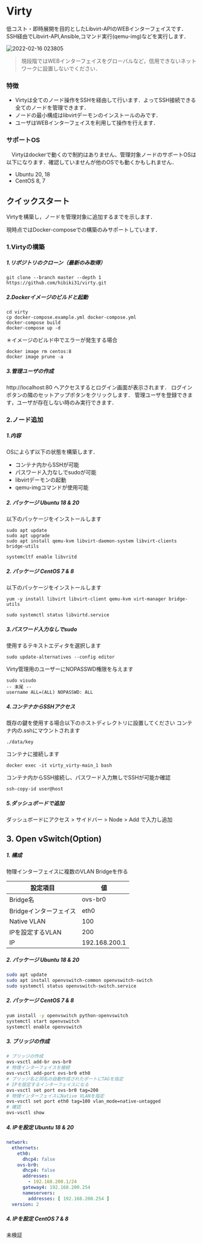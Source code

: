 # Virty

低コスト・即時展開を目的としたLibvirt-APIのWEBインターフェイスです．SSH経由でLibvirt-API,Ansible,コマンド実行(qemu-img)などを実行します．

![2022-02-16 023805](https://user-images.githubusercontent.com/35087924/154118366-c61572bc-ee45-4a97-a825-2e5f95cc5cd5.png)

> 現段階ではWEBインターフェイスをグローバルなど，信用できないネットワークに設置しないでください．

### 特徴

- Virtyは全てのノード操作をSSHを経由して行います．よってSSH接続できる全てのノードを管理できます．
- ノードの最小構成はlibvirtデーモンのインストールのみです．
- ユーザはWEBインターフェイスを利用して操作を行えます．

### サポートOS

　Virtyはdockerで動くので制約はありません、管理対象ノードのサポートOSは以下になります．確認していませんが他のOSでも動くかもしれません．

- Ubuntu 20, 18
- CentOS 8, 7

## クイックスタート

Virtyを構築し，ノードを管理対象に追加するまでを示します．

現時点ではDocker-composeでの構築のみサポートしています．

### 1.Virtyの構築

##### 1.リポジトリのクローン（最新のみ取得）

```
git clone --branch master --depth 1 https://github.com/hibiki31/virty.git
```

##### 2.Dockerイメージのビルドと起動

```
cd virty
cp docker-compose.example.yml docker-compose.yml
docker-compose build
docker-compose up -d
```

＊イメージのビルド中でエラーが発生する場合

```
docker image rm centos:8 
docker image prune -a
```

##### 3.管理ユーザの作成

http://localhost:80 へアクセスするとログイン画面が表示されます．
ログインボタンの隣のセットアップボタンをクリックします．
管理ユーザを登録できます，ユーザが存在しない時のみ実行できます．



### 2.ノード追加

##### 1.内容

OSによらず以下の状態を構築します．

- コンテナ内からSSHが可能
- パスワード入力なしでsudoが可能
- libvirtデーモンの起動
- qemu-imgコマンドが使用可能

##### 2. パッケージ Ubuntu 18 & 20

以下のパッケージをインストールします

```
sudo apt update
sudo apt upgrade
sudo apt install qemu-kvm libvirt-daemon-system libvirt-clients bridge-utils
```

```
systemcltf enable libvritd
```

##### 2. パッケージ CentOS 7 & 8

以下のパッケージをインストールします

```
yum -y install libvirt libvirt-client qemu-kvm virt-manager bridge-utils
```

```
sudo systemctl status libvirtd.service
```

##### 3.パスワード入力なしでsudo

使用するテキストエディタを選択します

```
sudo update-alternatives --config editor
```

Virty管理用のユーザーにNOPASSWD権限を与えます

```
sudo visudo
-- 末尾 --
username ALL=(ALL) NOPASSWD: ALL
```

##### 4.コンテナからSSHアクセス

既存の鍵を使用する場合以下のホストディレクトリに設置してください
コンテナ内の.sshにマウントされます

```
./data/key
```

コンテナに接続します

```
docker exec -it virty_virty-main_1 bash
```

コンテナ内からSSH接続し、パスワード入力無しでSSHが可能か確認

```
ssh-copy-id user@host
```

##### 5.ダッシュボードで追加

ダッシュボードにアクセス > サイドバー > Node > Add で入力し追加



## 3. Open vSwitch(Option)

##### 1. 構成

物理インターフェイスに複数のVLAN Bridgeを作る

| 設定項目               | 値            |
| ---------------------- | ------------- |
| Bridge名               | ovs-br0       |
| Bridgeインターフェイス | eth0          |
| Native VLAN            | 100           |
| IPを設定するVLAN       | 200           |
| IP                     | 192.168.200.1 |

##### 2. パッケージ Ubuntu 18 & 20

```bash
sudo apt update
sudo apt install openvswitch-common openvswitch-switch
sudo systemctl status openvswitch-switch.service
```

##### 2. パッケージ CentOS 7 & 8

```bash
yum install -y openvswitch python-openvswitch
systemctl start openvswitch
systemctl enable openvswitch
```

##### 3. ブリッジの作成

```bash
# ブリッジの作成
ovs-vsctl add-br ovs-br0
# 物理インターフェイスを接続
ovs-vsctl add-port ovs-br0 eth0
# ブリッジ名と同名の自動作成されたポートにTAGを指定
# IPを設定するインターフェイスになる
ovs-vsctl set port ovs-br0 tag=200
# 物理インターフェイスにNative VLANを指定
ovs-vsctl set port eth0 tag=100 vlan_mode=native-untagged
# 確認
ovs-vsctl show
```

##### 4. IPを設定 Ubuntu 18 & 20

```yaml
network:
  ethernets:
    eth0:
      dhcp4: false
    ovs-br0:
      dhcp4: false
      addresses:
        - 192.168.200.1/24
      gateway4: 192.168.200.254
      nameservers:
        addresses: [ 192.168.200.254 ]
  version: 2
```

##### 4. IPを設定 CentOS 7 & 8

未検証
